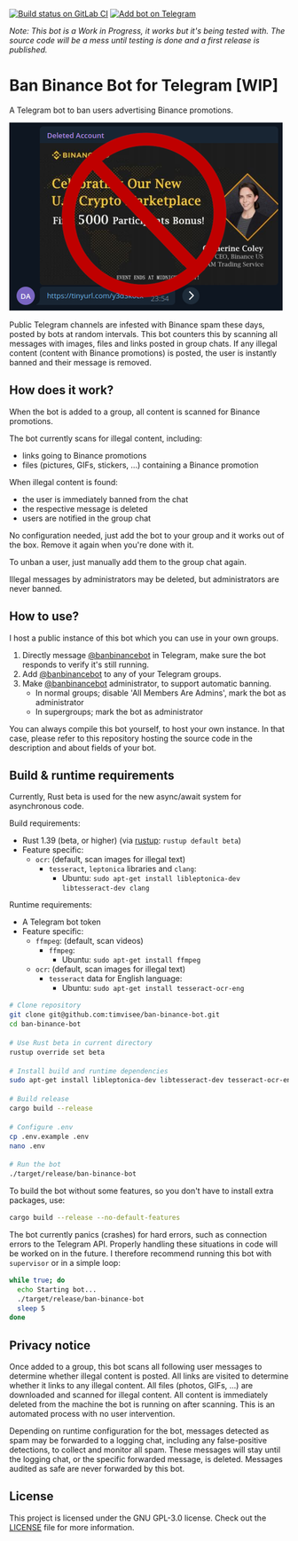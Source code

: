[![Build status on GitLab CI][gitlab-ci-master-badge]][gitlab-ci-link]
[![Add bot on Telegram][telegram-badge]][telegram-link]

[gitlab-ci-link]: https://gitlab.com/timvisee/ban-binance-bot/pipelines
[gitlab-ci-master-badge]: https://gitlab.com/timvisee/ban-binance-bot/badges/master/pipeline.svg
[telegram-badge]: https://img.shields.io/badge/Telegram-@banbinancebot-blue.svg

_Note: This bot is a Work in Progress, it works but it's being tested with. The
source code will be a mess until testing is done and a first release is
published._

# Ban Binance Bot for Telegram [WIP]
A Telegram bot to ban users advertising Binance promotions.

![Binance spam screenshot](./res/binance-spam-screenshot-stop.png)

Public Telegram channels are infested with Binance spam these days, posted by
bots at random intervals. This bot counters this by scanning all messages with
images, files and links posted in group chats. If any illegal content (content
with Binance promotions) is posted, the user is instantly banned and their
message is removed.

## How does it work?
When the bot is added to a group, all content is scanned for Binance promotions.

The bot currently scans for illegal content, including:
- links going to Binance promotions
- files (pictures, GIFs, stickers, ...) containing a Binance promotion

When illegal content is found:
- the user is immediately banned from the chat
- the respective message is deleted
- users are notified in the group chat

No configuration needed, just add the bot to your group and it works out of the
box. Remove it again when you're done with it.

To unban a user, just manually add them to the group chat again.

Illegal messages by administrators may be deleted, but administrators are never banned.

## How to use?
I host a public instance of this bot which you can use in your own groups.

1.  Directly message [@banbinancebot][telegram-link] in Telegram,
    make sure the bot responds to verify it's still running.
2.  Add [@banbinancebot][telegram-link] to any of your Telegram
    groups.
3.  Make [@banbinancebot][telegram-link] administrator, to support
    automatic banning.
    - In normal groups; disable 'All Members Are Admins', mark the bot as administrator
    - In supergroups; mark the bot as administrator

You can always compile this bot yourself, to host your own instance.
In that case, please refer to this repository hosting the source code in the
description and about fields of your bot.

## Build & runtime requirements
Currently, Rust beta is used for the new async/await system for asynchronous
code.

Build requirements:
- Rust 1.39 (beta, or higher) (via [rustup](https://rustup.rs): `rustup default beta`)
- Feature specific:
  - `ocr`: (default, scan images for illegal text)
    - `tesseract`, `leptonica` libraries and `clang`:
      - Ubuntu: `sudo apt-get install libleptonica-dev libtesseract-dev clang`

Runtime requirements:
- A Telegram bot token
- Feature specific:
  - `ffmpeg`: (default, scan videos)
    - `ffmpeg`:
      - Ubuntu: `sudo apt-get install ffmpeg`
  - `ocr`: (default, scan images for illegal text)
    - `tesseract` data for English language:
      - Ubuntu: `sudo apt-get install tesseract-ocr-eng`

```bash
# Clone repository
git clone git@github.com:timvisee/ban-binance-bot.git
cd ban-binance-bot

# Use Rust beta in current directory
rustup override set beta

# Install build and runtime dependencies
sudo apt-get install libleptonica-dev libtesseract-dev tesseract-ocr-eng clang ffmpeg

# Build release
cargo build --release

# Configure .env
cp .env.example .env
nano .env

# Run the bot
./target/release/ban-binance-bot
```

To build the bot without some features, so you don't have to install extra
packages, use:

```bash
cargo build --release --no-default-features
```

The bot currently panics (crashes) for hard errors, such as connection errors to
the Telegram API. Properly handling these situations in code will be worked on
in the future. I therefore recommend running this bot with `supervisor` or in a
simple loop:

```bash
while true; do
  echo Starting bot...
  ./target/release/ban-binance-bot
  sleep 5
done
```

## Privacy notice
Once added to a group, this bot scans all following user messages to determine
whether illegal content is posted. All links are visited to determine whether
it links to any illegal content. All files (photos, GIFs, ...) are downloaded
and scanned for illegal content. All content is immediately deleted from the
machine the bot is running on after scanning. This is an automated process
with no user intervention.

Depending on runtime configuration for the bot, messages detected as spam may
be forwarded to a logging chat, including any false-positive detections, to
collect and monitor all spam. These messages will stay until the logging chat,
or the specific forwarded message, is deleted. Messages audited as safe are
never forwarded by this bot.

## License
This project is licensed under the GNU GPL-3.0 license.
Check out the [LICENSE](LICENSE) file for more information.

[telegram-link]: https://t.me/banbinancebot
